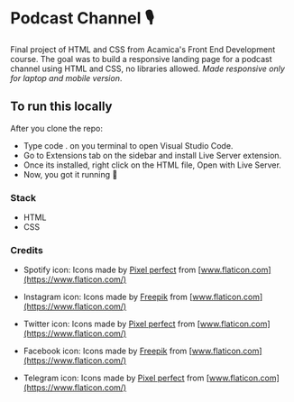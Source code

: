# Podcast Channel 🎙️

Final project of HTML and CSS from Acamica's Front End Development course. The goal was to build a responsive landing page for a podcast channel using HTML and CSS, no libraries allowed. _Made responsive only for laptop and mobile version_.

## To run this locally

After you clone the repo:

- Type code . on you terminal to open Visual Studio Code.
- Go to Extensions tab on the sidebar and install Live Server extension.
- Once its installed, right click on the HTML file, Open with Live Server.
- Now, you got it running 🤠

### Stack

- HTML
- CSS

### Credits

- Spotify icon:
  Icons made by [Pixel perfect](https://www.flaticon.com/authors/pixel-perfect) from [www.flaticon.com](https://www.flaticon.com/)
  
- Instagram icon:
  Icons made by [Freepik](https://www.flaticon.com/authors/freepik) from [www.flaticon.com](https://www.flaticon.com/)

- Twitter icon:
  Icons made by [Pixel perfect](https://www.flaticon.com/authors/pixel-perfect) from [www.flaticon.com](https://www.flaticon.com/)

- Facebook icon:
  Icons made by [Freepik](https://www.flaticon.com/authors/freepik) from [www.flaticon.com](https://www.flaticon.com/)

- Telegram icon:
  Icons made by [Pixel perfect](https://www.flaticon.com/authors/pixel-perfect) from [www.flaticon.com](https://www.flaticon.com/)
